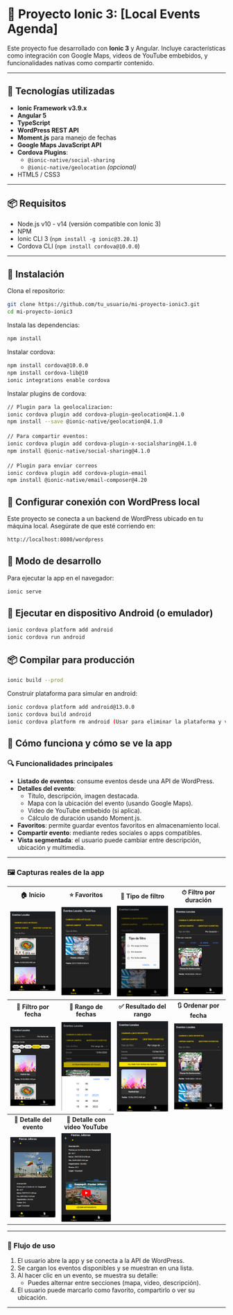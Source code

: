 # 📱 Proyecto Ionic 3: [Local Events Agenda]

Este proyecto fue desarrollado con **Ionic 3** y Angular. Incluye características como integración con Google Maps, videos de YouTube embebidos, y funcionalidades nativas como compartir contenido.

---

## 🧰 Tecnologías utilizadas

- **Ionic Framework v3.9.x**
- **Angular 5**
- **TypeScript**
- **WordPress REST API**
- **Moment.js** para manejo de fechas
- **Google Maps JavaScript API**
- **Cordova Plugins**:
  - `@ionic-native/social-sharing`
  - `@ionic-native/geolocation` *(opcional)*
- HTML5 / CSS3

---

## 📦 Requisitos

- Node.js v10 - v14 (versión compatible con Ionic 3)
- NPM
- Ionic CLI 3 (`npm install -g ionic@3.20.1`)
- Cordova CLI (`npm install cordova@10.0.0`)

---

## 🚀 Instalación

Clona el repositorio:

```bash
git clone https://github.com/tu_usuario/mi-proyecto-ionic3.git
cd mi-proyecto-ionic3
```

Instala las dependencias:
```bash
npm install
```

Instalar cordova:
```bash
npm install cordova@10.0.0
npm install cordova-lib@10
ionic integrations enable cordova
```

Instalar plugins de cordova:

```bash
// Plugin para la geolocalizacion:
ionic cordova plugin add cordova-plugin-geolocation@4.1.0
npm install --save @ionic-native/geolocation@4.1.0

// Para compartir eventos:
ionic cordova plugin add cordova-plugin-x-socialsharing@4.1.0
npm install @ionic-native/social-sharing@4.1.0

// Plugin para enviar correos
ionic cordova plugin add cordova-plugin-email
npm install @ionic-native/email-composer@4.20
```
## 🔗 Configurar conexión con WordPress local
Este proyecto se conecta a un backend de WordPress ubicado en tu máquina local. Asegúrate de que esté corriendo en:
```bash
http://localhost:8080/wordpress
```

## 🧪 Modo de desarrollo
Para ejecutar la app en el navegador:
```bash
ionic serve
```

## 📱 Ejecutar en dispositivo Android (o emulador)
```bash
ionic cordova platform add android
ionic cordova run android
```

## 📦 Compilar para producción
```bash
ionic build --prod
```

Construir plataforma para simular en android:
```bash
ionic cordova platform add android@13.0.0
ionic cordova build android
ionic cordova platform rm android (Usar para eliminar la plataforma y volverla a crear)
```






## 📸 Cómo funciona y cómo se ve la app

### 🔍 Funcionalidades principales

- **Listado de eventos**: consume eventos desde una API de WordPress.
- **Detalles del evento**:
  - Título, descripción, imagen destacada.
  - Mapa con la ubicación del evento (usando Google Maps).
  - Video de YouTube embebido (si aplica).
  - Cálculo de duración usando Moment.js.
- **Favoritos**: permite guardar eventos favoritos en almacenamiento local.
- **Compartir evento**: mediante redes sociales o apps compatibles.
- **Vista segmentada**: el usuario puede cambiar entre descripción, ubicación y multimedia.

---

### 🖼 Capturas reales de la app

<table>
  <tr>
    <th>🏠 Inicio</th>
    <th>⭐ Favoritos</th>
    <th>🔘 Tipo de filtro</th>
    <th>⏱ Filtro por duración</th>
  </tr>
  <tr>
    <td><img src="media/Home.png" width="220"/></td>
    <td><img src="media/Favorites.png" width="220"/></td>
    <td><img src="media/filterType.png" width="220"/></td>
    <td><img src="media/FiltroPorDuracion.png" width="220"/></td>
  </tr>
  <tr>
    <th>📅 Filtro por fecha</th>
    <th>📆 Rango de fechas</th>
    <th>✅ Resultado del rango</th>
    <th>🔃 Ordenar por fecha</th>
  </tr>
  <tr>
    <td><img src="media/FiltroPorFecha.png" width="220"/></td>
    <td><img src="media/FiltroPorRangoFechas.png" width="220"/></td>
    <td><img src="media/FiltroPorRangoFechasResult.png" width="220"/></td>
    <td><img src="media/sortOlder.png" width="220"/></td>
  </tr>
  <tr>
    <th>📄 Detalle del evento</th>
    <th>🎥 Detalle con video YouTube</th>
  </tr>
  <tr>
    <td><img src="media/DetallesEvento.png" width="220"/></td>
    <td><img src="media/DetallesEventoVideoYT.png" width="220"/></td>
  </tr>
</table>

---

### 🚀 Flujo de uso

1. El usuario abre la app y se conecta a la API de WordPress.
2. Se cargan los eventos disponibles y se muestran en una lista.
3. Al hacer clic en un evento, se muestra su detalle:
   - Puedes alternar entre secciones (mapa, video, descripción).
4. El usuario puede marcarlo como favorito, compartirlo o ver su ubicación.

---










